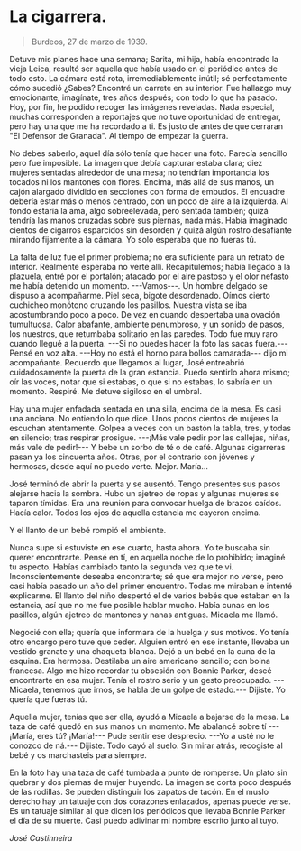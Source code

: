 # La cigarrera.

> Burdeos, 27 de marzo de 1939.

Detuve mis planes hace una semana; Sarita, mi hija, había encontrado la vieja Leica, resultó ser aquella que había usado en el periódico antes de todo esto. La cámara está rota, irremediablemente inútil; sé perfectamente cómo sucedió ¿Sabes? Encontré un carrete en su interior. Fue hallazgo muy emocionante, imagínate, tres años después; con todo lo que ha pasado. Hoy, por fin, he podido recoger las imágenes reveladas. Nada especial, muchas corresponden a reportajes que no tuve oportunidad de entregar, pero hay una que me ha recordado a ti. Es justo de antes de que cerraran "El Defensor de Granada". Al tiempo de empezar la guerra.

No debes saberlo, aquel día sólo tenía que hacer una foto. Parecía sencillo pero fue imposible. La imagen que debía capturar estaba clara; diez mujeres sentadas alrededor de una mesa; no tendrían importancia los tocados ni los mantones con flores. Encima, más allá de sus manos, un cajón alargado dividido en secciones con forma de embudos. El encuadre debería estar más o menos centrado, con un poco de aire a la izquierda. Al fondo estaría la ama, algo sobreelevada, pero sentada también; quizá tendría las manos cruzadas sobre sus piernas, nada más. Había imaginado cientos de cigarros esparcidos sin desorden y quizá algún rostro desafiante mirando fijamente a la cámara. Yo solo esperaba que no fueras tú.

La falta de luz fue el primer problema; no era suficiente para un retrato de interior. Realmente esperaba no verte allí. Recapitulemos; había llegado a la plazuela, entré por el portalón; atacado por el aire pastoso y el olor nefasto me había detenido un momento. ---Vamos---.  Un hombre delgado se dispuso a acompañarme. Piel seca, bigote desordenado. Oímos cierto cuchicheo monótono cruzando los pasillos. Nuestra vista se iba acostumbrando poco a poco. De vez en cuando despertaba una ovación tumultuosa.  Calor abafante, ambiente penumbroso, y un sonido de pasos, los nuestros, que retumbaba solitario en las paredes. Todo fue muy raro cuando llegué a la puerta. ---Si no puedes hacer la foto las sacas fuera.--- Pensé en voz alta. ---Hoy no está el horno para bollos camarada--- dijo mi acompañante. Recuerdo que llegamos al lugar, José entreabrió cuidadosamente la puerta de la gran estancia. Puedo sentirlo ahora mismo; oír las voces, notar que si estabas, o que si no estabas, lo sabría en un momento. Respiré.  Me detuve sigiloso en el umbral.

Hay una mujer enfadada sentada en una silla, encima de la mesa. Es casi una anciana.  No entiendo lo que dice. Unos pocos cientos de mujeres la escuchan atentamente. Golpea a veces con un bastón la tabla, tres, y todas en silencio; tras respirar prosigue. ---¡Más vale pedir por las callejas, niñas, más vale de pedir!--- Y bebe un sorbo de té o de café. Algunas cigarreras pasan ya los cincuenta años. Otras, por el contrario son jóvenes y hermosas,  desde aquí no puedo verte. Mejor. María...

José terminó de abrir la puerta y se ausentó. Tengo presentes sus pasos alejarse hacia la sombra. Hubo un ajetreo de ropas y algunas mujeres se taparon tímidas. Era una reunión para convocar huelga de brazos caídos. Hacía calor. Todos los ojos de aquella estancia me cayeron encima.

Y el llanto de un bebé rompió el ambiente.

Nunca supe si estuviste en ese cuarto, hasta ahora. Yo te buscaba sin querer encontrarte. Pensé en tí, en aquella noche de lo prohibido; imaginé tu aspecto. Habías cambiado tanto la segunda vez que te vi. Inconscientemente deseaba encontrarte; sé que era mejor no verse, pero casi había pasado un año del primer encuentro. Todas me miraban e intenté explicarme. El llanto del niño despertó el de varios bebés que estaban en la estancia, así que no me fue posible hablar mucho. Había cunas en los pasillos, algún ajetreo de mantones y nanas antiguas. Micaela me llamó.

Negocié con ella; quería que informara de la huelga y sus motivos. Yo tenía otro encargo pero tuve que ceder. Alguien entró en ese instante,  llevaba un vestido granate y una chaqueta blanca. Dejó a un bebé en la cuna de la esquina. Era hermosa. Destilaba un aire americano sencillo; con boina francesa. Algo me hizo recordar tu obsesión con Bonnie Parker, deseé encontrarte en esa mujer. Tenía el rostro serio y un gesto preocupado. ---Micaela, tenemos que irnos, se habla de un golpe de estado.--- Dijiste. Yo quería que fueras tú. 

Aquella mujer, tenías que ser ella, ayudó a Micaela a bajarse de la mesa. La taza de café quedó en sus manos un momento. Me abalancé sobre tí ---¡María, eres tú? ¡María!--- Pude sentir ese desprecio. ---Yo a usté no le conozco de ná.--- Dijiste. Todo cayó al suelo. Sin mirar atrás, recogiste al bebé y os marchasteis para siempre.

En la foto hay una taza de café tumbada a punto de romperse. Un plato sin quebrar y dos piernas de mujer huyendo. La imagen se corta poco después de las rodillas. Se pueden distinguir los zapatos de tacón.  En el muslo derecho hay un tatuaje con dos corazones enlazados, apenas puede verse. Es un tatuaje similar al que dicen los periódicos que llevaba Bonnie Parker el día de su muerte. Casi puedo adivinar mi nombre escrito junto al tuyo.

*José Castinneira*
